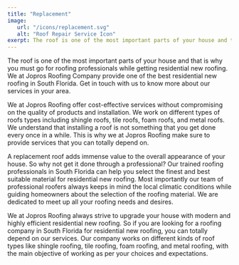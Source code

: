 ```yaml
---
title: "Replacement"
image:
   url: "/icons/replacement.svg"
   alt: "Roof Repair Service Icon"
exerpt: The roof is one of the most important parts of your house and that is why you must go for roofing professionals while getting residential new roofing.
---
```


The roof is one of the most important parts of your house and that is why you must go for roofing professionals while getting residential new roofing. We at Jopros Roofing Company provide one of the best residential new roofing in South Florida. Get in touch with us to know more about our services in your area.

We at Jopros Roofing offer cost-effective services without compromising on the quality of products and installation. We work on different types of roofs types including shingle roofs, tile roofs, foam roofs, and metal roofs. We understand that installing a roof is not something that you get done every once in a while. This is why we at Jopros Roofing make sure to provide services that you can totally depend on.

A replacement roof adds immense value to the overall appearance of your house. So why not get it done through a professional? Our trained roofing professionals in South Florida can help you select the finest and best suitable material for residential new roofing. Most importantly our team of professional roofers always keeps in mind the local climatic conditions while guiding homeowners about the selection of the roofing material. We are dedicated to meet up all your roofing needs and desires.

We at Jopros Roofing always strive to upgrade your house with modern and highly efficient residential new roofing. So if you are looking for a roofing company in South Florida for residential new roofing, you can totally depend on our services. Our company works on different kinds of roof types like shingle roofing, tile roofing, foam roofing, and metal roofing, with the main objective of working as per your choices and expectations.
